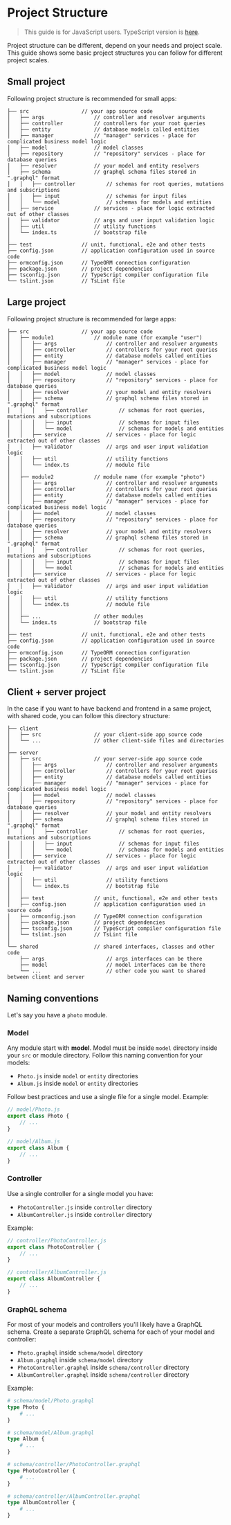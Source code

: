 # Project Structure

> This guide is for JavaScript users. TypeScript version is [here](../typescript/project-structure.md).

Project structure can be different, depend on your needs and project scale.
This guide shows some basic project structures you can follow for different project scales.

## Small project

Following project structure is recommended for small apps:

```
├── src                 // your app source code
│   ├── args                // controller and resolver arguments
│   ├── controller          // controllers for your root queries
│   ├── entity              // database models called entities
│   ├── manager             // "manager" services - place for complicated business model logic
│   ├── model               // model classes
│   ├── repository          // "repository" services - place for database queries
│   ├── resolver            // your model and entity resolvers
│   ├── schema              // graphql schema files stored in ".graphql" format
│   │   ├── controller          // schemas for root queries, mutations and subscriptions
│   │   ├── input               // schemas for input files
│   │   └── model               // schemas for models and entities
│   ├── service             // services - place for logic extracted out of other classes
│   ├── validator           // args and user input validation logic
│   ├── util                // utility functions
│   └── index.ts            // bootstrap file
│   
├── test                // unit, functional, e2e and other tests
├── config.json         // application configuration used in source code
├── ormconfig.json      // TypeORM connection configuration
├── package.json        // project dependencies
├── tsconfig.json       // TypeScript compiler configuration file
└── tslint.json         // TsLint file
```

## Large project

Following project structure is recommended for large apps:

```
├── src                 // your app source code
│   ├── module1             // module name (for example "user")
│   │   ├── args                // controller and resolver arguments
│   │   ├── controller          // controllers for your root queries
│   │   ├── entity              // database models called entities
│   │   ├── manager             // "manager" services - place for complicated business model logic
│   │   ├── model               // model classes
│   │   ├── repository          // "repository" services - place for database queries
│   │   ├── resolver            // your model and entity resolvers
│   │   ├── schema              // graphql schema files stored in ".graphql" format
│   │   │   ├── controller          // schemas for root queries, mutations and subscriptions
│   │   │   ├── input               // schemas for input files
│   │   │   └── model               // schemas for models and entities
│   │   ├── service             // services - place for logic extracted out of other classes
│   │   ├── validator           // args and user input validation logic
│   │   ├── util                // utility functions
│   │   └── index.ts            // module file
│   │
│   ├── module2             // module name (for example "photo")
│   │   ├── args                // controller and resolver arguments
│   │   ├── controller          // controllers for your root queries
│   │   ├── entity              // database models called entities
│   │   ├── manager             // "manager" services - place for complicated business model logic
│   │   ├── model               // model classes
│   │   ├── repository          // "repository" services - place for database queries
│   │   ├── resolver            // your model and entity resolvers
│   │   ├── schema              // graphql schema files stored in ".graphql" format
│   │   │   ├── controller          // schemas for root queries, mutations and subscriptions
│   │   │   ├── input               // schemas for input files
│   │   │   └── model               // schemas for models and entities
│   │   ├── service             // services - place for logic extracted out of other classes
│   │   ├── validator           // args and user input validation logic
│   │   ├── util                // utility functions
│   │   └── index.ts            // module file
│   │
│   ├── ...                 // other modules
│   └── index.ts            // bootstrap file
│
├── test                // unit, functional, e2e and other tests
├── config.json         // application configuration used in source code
├── ormconfig.json      // TypeORM connection configuration
├── package.json        // project dependencies
├── tsconfig.json       // TypeScript compiler configuration file
└── tslint.json         // TsLint file
```

## Client + server project

In the case if you want to have backend and frontend in a same project, with shared code, 
you can follow this directory structure:

```
├── client                  
│   ├── src                 // your client-side app source code
│   └── ...                 // other client-side files and directories
│
├── server
│   ├── src                 // your server-side app source code
│   │   ├── args                // controller and resolver arguments
│   │   ├── controller          // controllers for your root queries
│   │   ├── entity              // database models called entities
│   │   ├── manager             // "manager" services - place for complicated business model logic
│   │   ├── model               // model classes
│   │   ├── repository          // "repository" services - place for database queries
│   │   ├── resolver            // your model and entity resolvers
│   │   ├── schema              // graphql schema files stored in ".graphql" format
│   │   │   ├── controller          // schemas for root queries, mutations and subscriptions
│   │   │   ├── input               // schemas for input files
│   │   │   └── model               // schemas for models and entities
│   │   ├── service             // services - place for logic extracted out of other classes
│   │   ├── validator           // args and user input validation logic
│   │   ├── util                // utility functions
│   │   └── index.ts            // bootstrap file
│   │   
│   ├── test                // unit, functional, e2e and other tests
│   ├── config.json         // application configuration used in source code
│   ├── ormconfig.json      // TypeORM connection configuration
│   ├── package.json        // project dependencies
│   ├── tsconfig.json       // TypeScript compiler configuration file
│   └── tslint.json         // TsLint file
│
└── shared                  // shared interfaces, classes and other code
    ├── args                    // args interfaces can be there
    ├── model                   // model interfaces can be there
    └── ...                     // other code you want to shared between client and server

```

## Naming conventions

Let's say you have a `photo` module. 

### Model

Any module start with **model**.
Model must be inside `model` directory inside your `src` or module directory.
Follow this naming convention for your models:

* `Photo.js` inside `model` or `entity` directories
* `Album.js` inside `model` or `entity` directories

Follow best practices and use a single file for a single model. Example:

```javascript
// model/Photo.js
export class Photo {
    // ...
}

// model/Album.js
export class Album {
    // ...
}
```

### Controller

Use a single controller for a single model you have:

* `PhotoController.js` inside `controller` directory
* `AlbumController.js` inside `controller` directory

Example:

```javascript
// controller/PhotoController.js
export class PhotoController {
    // ...
}

// controller/AlbumController.js
export class AlbumController {
    // ...
}
```

### GraphQL schema

For most of your models and controllers you'll likely have a GraphQL schema.
Create a separate GraphQL schema for each of your model and controller:

* `Photo.graphql` inside `schema/model` directory
* `Album.graphql` inside `schema/model` directory
* `PhotoController.graphql` inside `schema/controller` directory
* `AlbumController.graphql` inside `schema/controller` directory

Example:

```graphql
# schema/model/Photo.graphql
type Photo {
    # ...
}

# schema/model/Album.graphql
type Album {
    # ...
}

# schema/controller/PhotoController.graphql
type PhotoController {
    # ...
}

# schema/controller/AlbumController.graphql
type AlbumController {
    # ...
}
```
